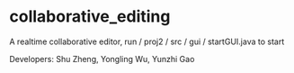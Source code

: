 collaborative_editing
=====================

A realtime collaborative editor, run / proj2 / src / gui / startGUI.java to start

Developers: Shu Zheng, Yongling Wu, Yunzhi Gao
